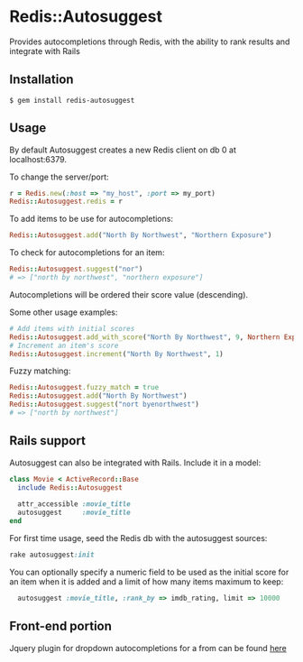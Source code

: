 # Redis::Autosuggest

Provides autocompletions through Redis, with the ability to rank
  results and integrate with Rails

## Installation

    $ gem install redis-autosuggest

## Usage

By default Autosuggest creates a new Redis client on db 0 at localhost:6379.

To change the server/port:
```ruby
r = Redis.new(:host => "my_host", :port => my_port)
Redis::Autosuggest.redis = r
```

To add items to be use for autocompletions:
```ruby
Redis::Autosuggest.add("North By Northwest", "Northern Exposure")
```

To check for autocompletions for an item:
```ruby
Redis::Autosuggest.suggest("nor")
# => ["north by northwest", "northern exposure"]
```
Autocompletions will be ordered their score value (descending).

Some other usage examples:
```ruby
# Add items with initial scores 
Redis::Autosuggest.add_with_score("North By Northwest", 9, Northern Exposure, 3)
# Increment an item's score
Redis::Autosuggest.increment("North By Northwest", 1)
```
Fuzzy matching:
```ruby
Redis::Autosuggest.fuzzy_match = true
Redis::Autosuggest.add("North By Northwest")
Redis::Autosuggest.suggest("nort byenorthwest")
# => ["north by northwest"]
```

## Rails support

Autosuggest can also be integrated with Rails.  Include it in a model:
```ruby
class Movie < ActiveRecord::Base
  include Redis::Autosuggest
  
  attr_accessible :movie_title
  autosuggest     :movie_title
end
```

For first time usage, seed the Redis db with the autosuggest sources:
```ruby
rake autosuggest:init
```

You can optionally specify a numeric field to be used as the initial score for an item
when it is added and a limit of how many items maximum to keep:
```ruby
  autosuggest :movie_title, :rank_by => imdb_rating, limit => 10000
```

## Front-end portion
Jquery plugin for dropdown autocompletions for a from can be found [here](https://github.com/aphan/jquery-rtsuggest)
